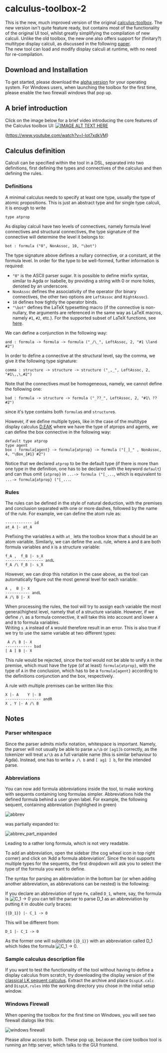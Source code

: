 # calculus-toolbox-2
This is the new, much improved version of the original [calculus-toolbox](https://github.com/goodlyrottenapple/calculus-toolbox). The new version isn't quite feature ready, but contains most of the functionality of the original UI tool, whilst greatly simplifying the compilation of new calculi. Unlike the old toolbox, the new one also offers support for (finitary?) multitype display calculi, as discussed in the following [paper](http://www.cs.le.ac.uk/people/ak155/Papers/multi-type-deak.pdf).   
The new tool can load and modify display calculi at runtime, with no need for re-compilation.

## Download and Installation 
To get started, please download the [alpha version](https://github.com/goodlyrottenapple/calculus-toolbox-2/releases) for your operating system. For Windows users, when launching the toolbox for the first time, please enable the two firewall windows that pop up.

## A brief introduction

Click on the image below for a brief video introducing the core features of the Calculus toolbox UI:
[![IMAGE ALT TEXT HERE](https://img.youtube.com/vi/I-lot7xdkVM/0.jpg)](https://www.youtube.com/watch?v=I-lot7xdkVM)

(https://www.youtube.com/watch?v=I-lot7xdkVM)

## Calculus definition
Calculi can be specified within the tool in a DSL, separated into two definitions, first defining the types and connectives of the calculus and then defining the rules.

### Definitions
A minimal calculus needs to specify at least one type, usually the type of atomic propositions. This is just an abstract type and for single type calculi, it is enough to write

`type atprop`

As display calculi have two levels of connectives, namely formula level connectives and structural connectives, the type signature of the connective will determine the level it belongs to:

`bot : formula ("0", NonAssoc, 10, "\bot")`

The type signature above defines a nullary connective, or a constant, at the formula level. In order for the type to be well-formed, further information is required:

* `"0"` is the ASCII parser sugar. It is possible to define mixfix syntax, similar to Agda or Isabelle, by providing a string with 0 or more holes, denoted by an underscore.
* `NonAssoc` defines the associativity of the operator (for binary connectives, the other two options are `LeftAssoc` and `RightAssoc`).
* `10` defines how tightly the operator binds.
* `"\bot"` defines the LaTeX typesetting macro (if the connective is non-nullary, the arguments are referenced in the same way as LaTeX macros, namely `#1`, `#2`, etc.). For the supported subset of LaTeX functions, see [here](https://khan.github.io/KaTeX/function-support.html).

We can define a conjunction in the following way: 

`and : formula -> formula -> formula ("_/\_", LeftAssoc, 2, "#1 \land #2")`

In order to define a connective at the structural level, say the comma, we give it the following type signature:

`comma : structure -> structure -> structure ("_,_", LeftAssoc, 2, "#1\,,\,#2")`

Note that the connectives must be homogeneous, namely, we cannot define the following one:

`bad : formula -> structure -> formula ("_??_", LeftAssoc, 2, "#1\ ?? #2")`

since it's type contains both `formula`s and `structure`s.

However, if we define multiple types, like in the case of the multitype display calculus [D.EAK](http://www.cs.le.ac.uk/people/ak155/Papers/multi-type-deak.pdf) where we have the type of atprops and agents, we can define the box connective in the following way:

```
default type atprop
type agent
box : formula{agent} -> formula{atprop} -> formula ("[_]_" , NonAssoc, 4, "\Box_{#1} #2") 
```

Notice that we declared `atprop` to be the default type (if there is more than one type in the definition, one has to be declared with the keyword `default`) and can thus omit `{atprop}` in `...-> formula ("[_...`, which is equivalent to `...-> formula{atprop} ("[_...`.

### Rules
The rules can be defined in the style of natural deduction, with the premises and conclusion separated with one or more dashes, followed by the name of the rule. For example, we can define the atom rule as:

```
------------ id
at_A |- at_A
```

Prefixing the variables `A` with `at_` lets the toolbox know that `A` should be an atom variable. Similarly, we can define the `andL` rule, where `A` and `B` are both formula variables and `X` is a structure variable:

```
f_A ,  f_B |- s_X
----------------- andL
f_A /\ f_B |- s_X
```

However, we can drop this notation in the case above, as the tool can automatically figure out the most general level for each variable:

```
A ,  B |- X
----------- andL
A /\ B |- X
```

When processing the rules, the tool will try to assign each variable the most general/highest level, namely that of a structure variable. However, if we define `/\` as a formula connective, it will take this into account and lower `A` and `B` to formula variables.   
Writing `s_A` instead of `A` would therefore result in an error. This is also true if we try to use the same variable at two different types:

```
 A /\ B |- X
------------ bad
[ A ] B |- X
```

This rule would be rejected, since the tool would not be able to unify `A` in the premise, which must have the type (of at least) `formula{atprop}`, with the type of `A` in the conclusion, which has to be a `formula{agent}` according to the definitions conjunction and the box, respectively.

A rule with multiple premises can be written like this:

```
X |- A    Y |- B
---------------- andR
X , Y |- A /\ B
```

## Notes

### Parser whitespace
Since the parser admits mixfix notation, whitespace is important. Namely, the parser will not usually be able to parse `a/\b` or `[ag1]b` correctly, as the tokenizer will treat `a/\b` as a full variable name (this is similar behaviour to Agda). Instead, one has to write `a /\ b` and `[ ag1 ] b`, for the intended parse.

### Abbreviations
You can now add formula abbreviations inside the tool, to make working with sequents containing long formulas simpler. Abbreviations hide the defined formula behind a user given label. For example, the following sequent, containing abbreviation (highlighed in green)

![abbrev](https://user-images.githubusercontent.com/10553895/35685320-47bb2dc8-0761-11e8-94ad-6602069f5fa9.jpeg)

was partially expanded to:

![abbrev_part_expanded](https://user-images.githubusercontent.com/10553895/35685315-452543be-0761-11e8-8af5-5a8bd91dc08b.jpeg)

Leading to a rather long formula, which is not very readable.

To add an abbreviation, open the sidebar (the cog wheel icon in top right corner) and click on ‘Add a formula abbreviation’. Since the tool supports multiple types for the sequents, the first dropdown will ask you to select the type of the formula you want to define.

The syntax for parsing an abbreviation in the bottom bar (or when adding another abbreviation, as abbreviations can be nested) is the following:

If you declare an abbreviation of type `Fm`, called `D_1`, where, say, the formula is ![C_1 -> 0](https://user-images.githubusercontent.com/10553895/35685549-f09692e8-0761-11e8-86ba-d60fe62dddf1.jpeg) you can tell the parser to parse D_1 as an abbreviation by putting it in double curly braces:

```
{{D_1}} |- C_1 -> 0
```

This will be different from:

```
D_1 |- C_1 -> 0
```

As the former one will substitute `{{D_1}}` with an abbreviation called D_1 which hides the formula ![C_1 -> 0](https://user-images.githubusercontent.com/10553895/35685549-f09692e8-0761-11e8-86ba-d60fe62dddf1.jpeg).

### Sample calculus description file
If you want to test the functionality of the tool without having to define a display calculus from scratch, try downloading the display version of the [classical LK sequent calculus](https://github.com/goodlyrottenapple/calculus-toolbox-2/releases/download/v0.1.0-alpha/DispLK.zip). Extract the archive and place `DispLK.calc` and `DispLK.rules` into the working directory you chose in the initial setup window.

### Windows Firewall
When opening the toolbox for the first time on Windows, you will see two firewall dialogs like this:

![windows firewall](https://user-images.githubusercontent.com/10553895/34380814-7a5a8748-eb04-11e7-9589-667268a3a349.PNG)

Please allow access to both. These pop up, because the core toolbox tool is running an http server, which talks to the GUI frontend.
